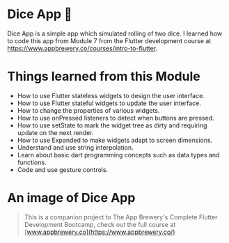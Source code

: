# Dice App 🎲

Dice App is a simple app which simulated rolling of two dice. I learned how to code this app from Module 7 from the Flutter development course at https://www.appbrewery.co/courses/intro-to-flutter.

# Things learned from this Module

- How to use Flutter stateless widgets to design the user interface.
- How to use Flutter stateful widgets to update the user interface.
- How to change the properties of various widgets.
- How to use onPressed listeners to detect when buttons are pressed.
- How to use setState to mark the widget tree as dirty and requiring update on the next render.
- How to use Expanded to make widgets adapt to screen dimensions.
- Understand and use string interpolation.
- Learn about basic dart programming concepts such as data types and functions.
- Code and use gesture controls.

# An image of Dice App

>This is a companion project to The App Brewery's Complete Flutter Development Bootcamp, check out the full course at [www.appbrewery.co](https://www.appbrewery.co/)

